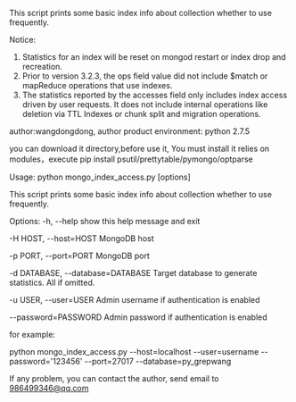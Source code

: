 This script prints some basic index info about collection whether to use frequently.

Notice:
1. Statistics for an index will be reset on mongod restart or index drop and recreation.
2. Prior to version 3.2.3, the ops field value did not include $match or mapReduce operations that use indexes.
3. The statistics reported by the accesses field only includes index access driven by user requests. It does not include internal operations like deletion via TTL Indexes or chunk split and migration operations.

author:wangdongdong, author product environment: python 2.7.5

you can download it directory,before use it, You must install it relies on modules，execute pip install psutil/prettytable/pymongo/optparse

Usage: python mongo_index_access.py [options]

This script prints some basic index info about collection whether to use
frequently.

Options:
  -h, --help            show this help message and exit
  
  -H HOST, --host=HOST  MongoDB host
  
  -p PORT, --port=PORT  MongoDB port
  
  -d DATABASE, --database=DATABASE
                        Target database to generate statistics. All if
                        omitted.
                        
  -u USER, --user=USER  Admin username if authentication is enabled
  
  --password=PASSWORD   Admin password if authentication is enabled
  
for example:

python mongo_index_access.py --host=localhost --user=username --password='123456' --port=27017  --database=py_grepwang

If any problem, you can contact the author, send email to 986499346@qq.com
